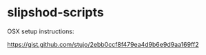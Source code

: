 # slipshod-scripts

OSX setup instructions: 

https://gist.github.com/stujo/2ebb0ccf8f479ea4d9b6e9d9aa169ff2
